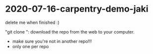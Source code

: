 # 2020-07-16-carpentry-demo-jaki
delete me when finished :)

"git clone <url>": download the repo from the web to your computer. 
  - make sure you're not in another repo!!!
  - only one per repo
